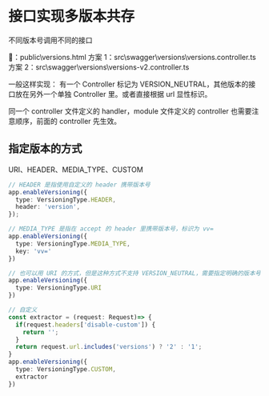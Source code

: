 # 接口实现多版本共存

不同版本号调用不同的接口

🌰：public\versions.html
方案 1：src\swagger\versions\versions.controller.ts 
方案 2：src\swagger\versions\versions-v2.controller.ts

一般这样实现：
有一个 Controller 标记为 VERSION_NEUTRAL，其他版本的接口放在另外一个单独 Controller 里。或者直接根据 url 显性标识。

同一个 controller 文件定义的 handler，module 文件定义的 controller 也需要注意顺序，前面的 controller 先生效。

## 指定版本的方式

URI、HEADER、MEDIA_TYPE、CUSTOM

```ts :main.ts
// HEADER 是指使用自定义的 header 携带版本号
app.enableVersioning({
  type: VersioningType.HEADER,
  header: 'version',
});

// MEDIA_TYPE 是指在 accept 的 header 里携带版本号，标识为 vv=
app.enableVersioning({
  type: VersioningType.MEDIA_TYPE,
  key: 'vv='
})

// 也可以用 URI 的方式，但是这种方式不支持 VERSION_NEUTRAL，需要指定明确的版本号
app.enableVersioning({
  type: VersioningType.URI
})

// 自定义
const extractor = (request: Request)=> {
  if(request.headers['disable-custom']) {
    return '';
  }
  return request.url.includes('versions') ? '2' : '1';
}
app.enableVersioning({
  type: VersioningType.CUSTOM,
  extractor
})
```
